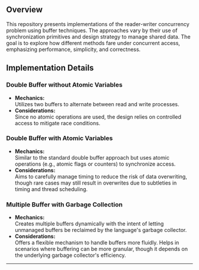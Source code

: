 
## Overview

This repository presents implementations of the reader-writer concurrency problem using buffer techniques. The approaches vary by their use of synchronization primitives and design strategy to manage shared data. The goal is to explore how different methods fare under concurrent access, emphasizing performance, simplicity, and correctness.

## Implementation Details

### Double Buffer without Atomic Variables
- **Mechanics:**  
  Utilizes two buffers to alternate between read and write processes.  
- **Considerations:**  
  Since no atomic operations are used, the design relies on controlled access to mitigate race conditions.

### Double Buffer with Atomic Variables
- **Mechanics:**  
  Similar to the standard double buffer approach but uses atomic operations (e.g., atomic flags or counters) to synchronize access.
- **Considerations:**  
  Aims to carefully manage timing to reduce the risk of data overwriting, though rare cases may still result in overwrites due to subtleties in timing and thread scheduling.

### Multiple Buffer with Garbage Collection
- **Mechanics:**  
  Creates multiple buffers dynamically with the intent of letting unmanaged buffers be reclaimed by the language's garbage collector.
- **Considerations:**  
  Offers a flexible mechanism to handle buffers more fluidly. Helps in scenarios where buffering can be more granular, though it depends on the underlying garbage collector's efficiency.

---
